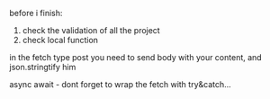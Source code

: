 before i finish:
1. check the validation of all the project
2. check local function 

in the fetch type post you need to send body with your content, and json.stringtify him

async await - dont forget to wrap the fetch with try&catch...


